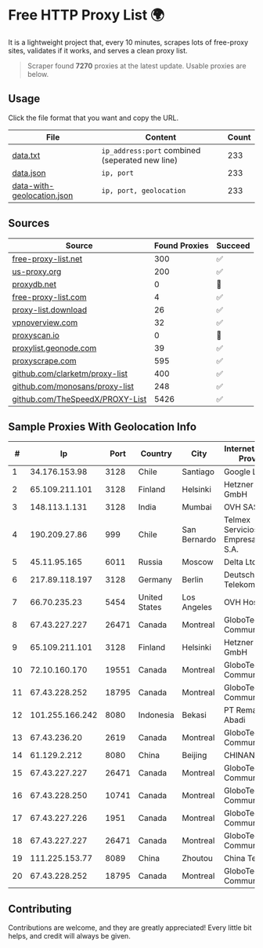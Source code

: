 
# Free HTTP Proxy List 🌍

It is a lightweight project that, every 10 minutes, scrapes lots of free-proxy sites, validates if it works, and serves a clean proxy list.


> Scraper found **7270** proxies at the latest update. Usable proxies are below.

## Usage

Click the file format that you want and copy the URL.


|File|Content|Count|
|----|-------|-----|
|[data.txt](https://raw.githubusercontent.com/themiralay/Proxy-List-World/master/data.txt)|`ip_address:port` combined (seperated new line)|233|
|[data.json](https://raw.githubusercontent.com/themiralay/Proxy-List-World/master/data.json)|`ip, port`|233|
|[data-with-geolocation.json](https://raw.githubusercontent.com/themiralay/Proxy-List-World/master/data-with-geolocation.json)|`ip, port, geolocation`|233|

## Sources

|Source|Found Proxies|Succeed|
|------|-------------|-------|
|[free-proxy-list.net](https://free-proxy-list.net)|300|✅|
|[us-proxy.org](https://www.us-proxy.org)|200|✅|
|[proxydb.net](http://proxydb.net)|0|🚫|
|[free-proxy-list.com](https://free-proxy-list.com/?page=&port=&type%5B%5D=http&type%5B%5D=https&up_time=0&search=Search)|4|✅|
|[proxy-list.download](https://www.proxy-list.download/HTTP)|26|✅|
|[vpnoverview.com](https://vpnoverview.com/privacy/anonymous-browsing/free-proxy-servers)|32|✅|
|[proxyscan.io](https://www.proxyscan.io)|0|🚫|
|[proxylist.geonode.com](https://proxylist.geonode.com/api/proxy-list?limit=300&page=1&sort_by=lastChecked&sort_type=desc&protocols=http,https)|39|✅|
|[proxyscrape.com](https://api.proxyscrape.com/v2/?request=displayproxies&protocol=http&timeout=10000&country=all&ssl=all&anonymity=all)|595|✅|
|[github.com/clarketm/proxy-list](https://raw.githubusercontent.com/clarketm/proxy-list/master/proxy-list-raw.txt)|400|✅|
|[github.com/monosans/proxy-list](https://raw.githubusercontent.com/monosans/proxy-list/main/proxies/http.txt)|248|✅|
|[github.com/TheSpeedX/PROXY-List](https://raw.githubusercontent.com/TheSpeedX/PROXY-List/master/http.txt)|5426|✅|


## Sample Proxies With Geolocation Info

|#|Ip|Port|Country|City|Internet Service Provider|
|-|--|----|-------|----|-------------------------|
|1|34.176.153.98|3128|Chile|Santiago|Google LLC|
|2|65.109.211.101|3128|Finland|Helsinki|Hetzner Online GmbH|
|3|148.113.1.131|3128|India|Mumbai|OVH SAS|
|4|190.209.27.86|999|Chile|San Bernardo|Telmex Servicios Empresariales S.A.|
|5|45.11.95.165|6011|Russia|Moscow|Delta Ltd|
|6|217.89.118.197|3128|Germany|Berlin|Deutsche Telekom AG|
|7|66.70.235.23|5454|United States|Los Angeles|OVH Hosting|
|8|67.43.227.227|26471|Canada|Montreal|GloboTech Communications|
|9|65.109.211.101|3128|Finland|Helsinki|Hetzner Online GmbH|
|10|72.10.160.170|19551|Canada|Montreal|GloboTech Communications|
|11|67.43.228.252|18795|Canada|Montreal|GloboTech Communications|
|12|101.255.166.242|8080|Indonesia|Bekasi|PT Remala Abadi|
|13|67.43.236.20|2619|Canada|Montreal|GloboTech Communications|
|14|61.129.2.212|8080|China|Beijing|CHINANET|
|15|67.43.227.227|26471|Canada|Montreal|GloboTech Communications|
|16|67.43.228.250|10741|Canada|Montreal|GloboTech Communications|
|17|67.43.227.226|1951|Canada|Montreal|GloboTech Communications|
|18|67.43.227.227|26471|Canada|Montreal|GloboTech Communications|
|19|111.225.153.77|8089|China|Zhoutou|China Telecom|
|20|67.43.228.252|18795|Canada|Montreal|GloboTech Communications|



## Contributing

Contributions are welcome, and they are greatly appreciated! Every
little bit helps, and credit will always be given.


